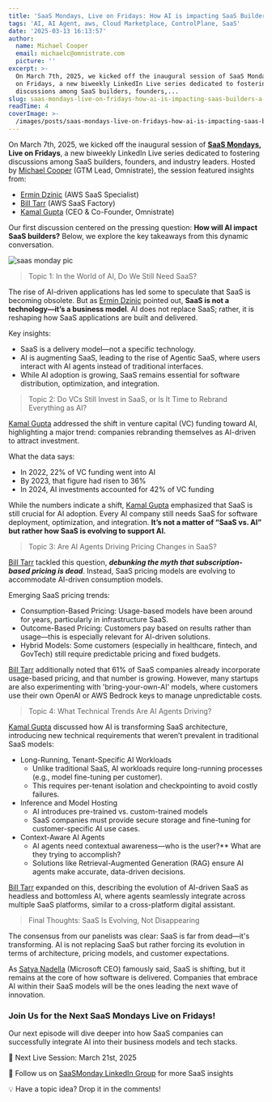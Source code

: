 ```yaml
---
title: 'SaaS Mondays, Live on Fridays: How AI is impacting SaaS Builders (A Recap)'
tags: 'AI, AI Agent, aws, Cloud Marketplace, ControlPlane, SaaS'
date: '2025-03-13 16:13:57'
author:
  name: Michael Cooper
  email: michaelc@omnistrate.com
  picture: ''
excerpt: >-
  On March 7th, 2025, we kicked off the inaugural session of SaaS Mondays, Live
  on Fridays, a new biweekly LinkedIn Live series dedicated to fostering
  discussions among SaaS builders, founders,...
slug: saas-mondays-live-on-fridays-how-ai-is-impacting-saas-builders-a-recap
readTime: 4
coverImage: >-
  /images/posts/saas-mondays-live-on-fridays-how-ai-is-impacting-saas-builders-a-recap-1.jpg
---
```


On March 7th, 2025, we kicked off the inaugural session of **[SaaS Mondays][1], Live on Fridays**, a new biweekly LinkedIn Live series dedicated to fostering discussions among SaaS builders, founders, and industry leaders. Hosted by [Michael Cooper][2] (GTM Lead, Omnistrate), the session featured insights from:

 - [Ermin Dzinic][3] (AWS SaaS Specialist) 
 - [Bill Tarr][4] (AWS SaaS Factory)
 - [Kamal Gupta][5] (CEO & Co-Founder, Omnistrate)

Our first discussion centered on the pressing question: **How will AI impact SaaS builders?** Below, we explore the key takeaways from this dynamic conversation.

![saas monday pic][6]

> Topic 1: In the World of AI, Do We Still Need SaaS?

The rise of AI-driven applications has led some to speculate that SaaS is becoming obsolete. But as [Ermin Dzinic][7] pointed out, **SaaS is not a technology—it’s a business model**. AI does not replace SaaS; rather, it is reshaping how SaaS applications are built and delivered.

Key insights:

 - SaaS is a delivery model—not a specific technology.
 - AI is augmenting SaaS, leading to the rise of Agentic SaaS, where users interact with AI agents instead of traditional interfaces.
 - While AI adoption is growing, SaaS remains essential for software distribution, optimization, and integration.


> Topic 2: Do VCs Still Invest in SaaS, or Is It Time to Rebrand Everything as AI?

[Kamal Gupta][8] addressed the shift in venture capital (VC) funding toward AI, highlighting a major trend: companies rebranding themselves as AI-driven to attract investment.

What the data says:

 - In 2022, 22% of VC funding went into AI
 - By 2023, that figure had risen to 36%
 - In 2024, AI investments accounted for 42% of VC funding

While the numbers indicate a shift, [Kamal Gupta][5] emphasized that SaaS is still crucial for AI adoption. Every AI company still needs SaaS for software deployment, optimization, and integration. **It’s not a matter of “SaaS vs. AI” but rather how SaaS is evolving to support AI.**


> Topic 3: Are AI Agents Driving Pricing Changes in SaaS?

[Bill Tarr][9] tackled this question, ***debunking the myth that subscription-based pricing is dead***. Instead, SaaS pricing models are evolving to accommodate AI-driven consumption models.

Emerging SaaS pricing trends:

 - Consumption-Based Pricing: Usage-based models have been around for years, particularly in infrastructure SaaS.
 - Outcome-Based Pricing: Customers pay based on results rather than usage—this is especially relevant for AI-driven solutions.
- Hybrid Models: Some customers (especially in healthcare, fintech, and GovTech) still require predictable pricing and fixed budgets.

[Bill Tarr][9] additionally noted that 61% of SaaS companies already incorporate usage-based pricing, and that number is growing. However, many startups are also experimenting with 'bring-your-own-AI' models, where customers use their own OpenAI or AWS Bedrock keys to manage unpredictable costs.

> Topic 4: What Technical Trends Are AI Agents Driving?

[Kamal Gupta][10] discussed how AI is transforming SaaS architecture, introducing new technical requirements that weren’t prevalent in traditional SaaS models:

- Long-Running, Tenant-Specific AI Workloads
    - Unlike traditional SaaS, AI workloads require long-running processes (e.g., model fine-tuning per customer).
    - This requires per-tenant isolation and checkpointing to avoid costly failures.
- Inference and Model Hosting
    - AI introduces pre-trained vs. custom-trained models
    - SaaS companies must provide secure storage and fine-tuning for customer-specific AI use cases.
- Context-Aware AI Agents
    - AI agents need contextual awareness—who is the user?** What are they trying to accomplish?
    -  Solutions like Retrieval-Augmented Generation (RAG) ensure AI agents make accurate, data-driven decisions.

[Bill Tarr][9] expanded on this, describing the evolution of AI-driven SaaS as headless and bottomless AI, where agents seamlessly integrate across multiple SaaS platforms, similar to a cross-platform digital assistant.

> Final Thoughts: SaaS Is Evolving, Not Disappearing

The consensus from our panelists was clear: SaaS is far from dead—it's transforming. AI is not replacing SaaS but rather forcing its evolution in terms of architecture, pricing models, and customer expectations.

As [Satya Nadella][12] (Microsoft CEO) famously said, SaaS is shifting, but it remains at the core of how software is delivered. Companies that embrace AI within their SaaS models will be the ones leading the next wave of innovation.


### Join Us for the Next SaaS Mondays Live on Fridays!


Our next episode will dive deeper into how SaaS companies can successfully integrate AI into their business models and tech stacks. 

📅 Next Live Session: March 21st, 2025

🔗 Follow us on [SaaSMonday LinkedIn Group][13] for more SaaS insights

💡 Have a topic idea? Drop it in the comments!


  [1]: http://saasmondays.com/
  [2]: https://www.linkedin.com/in/michaeldc/
  [3]: https://www.linkedin.com/in/ermindzinic/
  [4]: https://www.linkedin.com/in/saastarr/
  [5]: https://www.linkedin.com/in/kkgupta2/
  [6]: /images/posts/saas-mondays-live-on-fridays-how-ai-is-impacting-saas-builders-a-recap-1.jpg
  [7]: https://www.linkedin.com/in/ermindzinic/
  [8]: https://www.linkedin.com/in/kkgupta2/
  [9]: https://www.linkedin.com/in/saastarr/
  [10]: https://www.linkedin.com/in/kkgupta2/
  [11]: https://www.linkedin.com/in/saastarr/
  [12]: https://www.linkedin.com/in/satyanadella/
  [13]: https://www.linkedin.com/groups/9880017/
